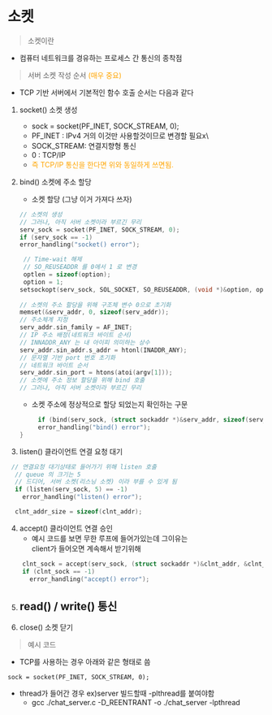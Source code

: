 # 소켓

> 소켓이란
- 컴퓨터 네트워크를 경유하는 프로세스 간 통신의 종착점

> 서버 소켓 작성 순서 <span style="color:orange">(매우 중요)</spam>

- TCP 기반 서버에서 기본적인 함수 호출 순서는 다음과 같다
1. socket() 소켓 생성
   - sock = socket(PF_INET, SOCK_STREAM, 0);
   - PF_INET : IPv4  거의 이것만 사용할것이므로 변경할 필요x\
   - SOCK_STREAM: 연결지향형 통신
   - 0 : TCP/IP
   - <span style="color:orange">즉 TCP/IP 통신을 한다면 위와 동일하게 쓰면됨.</spam>
2. bind() 소켓에 주소 할당
    - 소켓 할당 (그냥 이거 가져다 쓰자)
    ```C
    // 소켓의 생성
    // 그러나, 아직 서버 소켓이라 부르긴 무리
    serv_sock = socket(PF_INET, SOCK_STREAM, 0);
    if (serv_sock == -1)
    error_handling("socket() error");

     // Time-wait 해제
     // SO_REUSEADDR 를 0에서 1 로 변경
     optlen = sizeof(option);
     option = 1;
    setsockopt(serv_sock, SOL_SOCKET, SO_REUSEADDR, (void *)&option, optlen);
        
    // 소켓의 주소 할당을 위해 구조체 변수 0으로 초기화
    memset(&serv_addr, 0, sizeof(serv_addr));
    // 주소체계 지정
    serv_addr.sin_family = AF_INET;
    // IP 주소 배정(네트워크 바이트 순서)
    // INNADDR_ANY 는 내 아이피 의미하는 상수
    serv_addr.sin_addr.s_addr = htonl(INADDR_ANY);
    // 문자열 기반 port 번호 초기화
    // 네트워크 바이트 순서
    serv_addr.sin_port = htons(atoi(argv[1]));
    // 소켓에 주소 정보 할당을 위해 bind 호출
    // 그러나, 아직 서버 소켓이라 부르긴 무리
    
    ```

    - 소켓 주소에 정상적으로 할당 되었는지 확인하는 구문
    ```C
         if (bind(serv_sock, (struct sockaddr *)&serv_addr, sizeof(serv_addr)) == -1){
         error_handling("bind() error");
    }
    ```
3. listen() 클라이언트 연결 요청 대기
```C
 // 연결요청 대기상태로 들어가기 위해 listen 호출
  // queue 의 크기는 5
  // 드디어, 서버 소켓(리스닝 소켓) 이라 부를 수 있게 됨
  if (listen(serv_sock, 5) == -1)
    error_handling("listen() error");

  clnt_addr_size = sizeof(clnt_addr);
```
4. accept() 클라이언트 연결 승인 
    - 예시 코드를 보면 무한 루프에 들어가있는데 그이유는<br>
    client가 들어오면 계속해서 받기위해
```C
    clnt_sock = accept(serv_sock, (struct sockaddr *)&clnt_addr, &clnt_addr_size);
    if (clnt_sock == -1)
      error_handling("accept() error");
```
5. read() / write() 통신
    - 
6. close() 소켓 닫기

> 예시 코드
- TCP를 사용하는 경우 아래와 같은 형태로 씀
```
sock = socket(PF_INET, SOCK_STREAM, 0);
```

- thread가 들어간 경우 ex)server 빌드할때 -plthread를 붙여야함
  - gcc ./chat_server.c -D_REENTRANT -o ./chat_server -lpthread